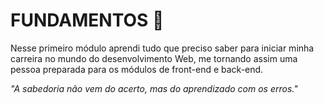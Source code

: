 # FUNDAMENTOS :green_book:

Nesse primeiro módulo aprendi tudo que preciso saber para iniciar minha carreira no mundo do desenvolvimento Web, me tornando assim uma pessoa preparada para os módulos de front-end e back-end.

_"A sabedoria não vem do acerto, mas do aprendizado com os erros."_
